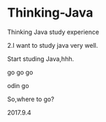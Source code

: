 # Thinking-Java
Thinking Java study experience



2.I want to study java very well.


Start studing Java,hhh.

go go go

odin go

So,where to go?

2017.9.4